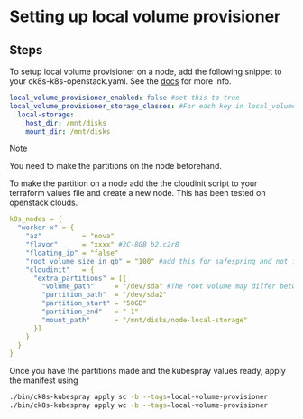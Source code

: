 # Setting up local volume provisioner

## Steps

To setup local volume provisioner on a node, add the following snippet to your ck8s-k8s-openstack.yaml. See the [docs](https://github.com/kubernetes-sigs/kubespray/blob/master/docs/kubernetes-apps/local_volume_provisioner.md) for more info.

```yaml
local_volume_provisioner_enabled: false #set this to true
local_volume_provisioner_storage_classes: #For each key in local_volume_provisioner_storage_classes a "storage class" with the same name is created.
  local-storage:
    host_dir: /mnt/disks
    mount_dir: /mnt/disks
```

> [!NOTE]
> You need to make the partitions on the node beforehand.

To make the partition on a node add the the cloudinit script to your terraform values file and create a new node. This has been tested on openstack clouds.

```yaml
k8s_nodes = {
  "worker-x" = {
    "az"          = "nova"
    "flavor"      = "xxxx" #2C-8GB b2.c2r8
    "floating_ip" = "false"
    "root_volume_size_in_gb" = "100" #add this for safespring and not for elastx
    "cloudinit"   = {
      "extra_partitions" = [{
        "volume_path"     = "/dev/sda" #The root volume may differ between clouds
        "partition_path"  = "/dev/sda2"
        "partition_start" = "50GB"
        "partition_end"   = "-1"
        "mount_path"      = "/mnt/disks/node-local-storage"
      }]
    }
  }
}
```

Once you have the partitions made and the kubespray values ready, apply the manifest using

```bash
./bin/ck8s-kubespray apply sc -b --tags=local-volume-provisioner
./bin/ck8s-kubespray apply wc -b --tags=local-volume-provisioner
```
